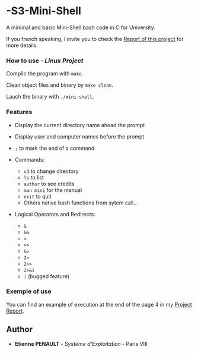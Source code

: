 # -S3-Mini-Shell
A minimal and basic Mini-Shell bash code in C for University.


If you french speaking, I invite you to check the [Report of this project](https://github.com/3t13nn3/-S3-Mini-Shell/blob/master/Rapport/Rapport_mini_shell.pdf) for more details.

### How to use - *Linux Project*

Compile the program with ```make```.

Clean object files and binary by ```make clean```.

Lauch the binary with ```./mini-shell```.
  
### Features

- Display the current directory name ahead the prompt

- Display user and computer names before the prompt

- ```;``` to mark the end of a command

- Commands:
  * ```cd``` to change directory
  * ```ls``` to list
  * ```author``` to see credits
  * ```man mini``` for the manual
  * ```exit``` to quit
  * Others native bash functions from sytem call...
  
- Logical Operators and Redirects:
  * ```&```
  * ```&&```
  * ```>```
  * ```>>```
  * ```&>```
  * ```2>```
  * ```2>>```
  * ```2>&1```
  * ```|``` (bugged feature)
    
### Exemple of use

You can find an example of execution at the end of the page 4 in my [Project Report](https://github.com/3t13nn3/-S3-Mini-Shell/blob/master/Rapport/Rapport_mini_shell.pdf).
  
## Author

* **Etienne PENAULT** - *Système d'Exploitation* - Paris VIII

